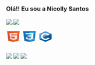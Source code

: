 ### Olá!! Eu sou a Nicolly Santos
  <a href="https://github.com/Collysdev/github-readme-stats">
  <img height=200 align="center" src="https://github-readme-stats.vercel.app/api?username=Collysdev&bg_color=30,e96443,904e95&title_color=fff&text_color=fff" />
</a>
<a href="https://github.com/Collysdev/convoychat">
  <img height=200 align="center" src="https://github-readme-stats.vercel.app/api/top-langs?username=Collysdev&bg_color=30,904e95,e96443&title_color=fff&text_color=fff" />
</a>
 
<div style="display: inline_block"><br>
  <img align="center" alt="Collysdev-HTML" height="30" width="40" src="https://raw.githubusercontent.com/devicons/devicon/master/icons/html5/html5-original.svg">
  <img align="center" alt="Collysdev-CSS" height="30" width="40" src="https://raw.githubusercontent.com/devicons/devicon/master/icons/css3/css3-original.svg">
  <img align="center" alt="Collysdev-CSS" height="30" width="40" src="https://raw.githubusercontent.com/devicons/devicon/master/icons/c/c-original.svg">
  
</div>
  
  ##
<div>
  <a href="https://instagram.com/collys_dev" target="_blank"><img src="https://img.shields.io/badge/-Instagram-%23E4405F?style=for-the-badge&logo=instagram&logoColor=white" target="_blank"></a>
  <a href = "mailto:nks395865@gmail.com"><img src="https://img.shields.io/badge/Gmail-D14836?style=for-the-badge&logo=gmail&logoColor=white"></a>
  <a href="https://www.linkedin.com/in/nicolly-santos-bezerra-755a7422a" target="_blank"><img src="https://img.shields.io/badge/-LinkedIn-%230077B5?style=for-the-badge&logo=linkedin&logoColor=white" target="_blank"></a> 
</div>  
  
